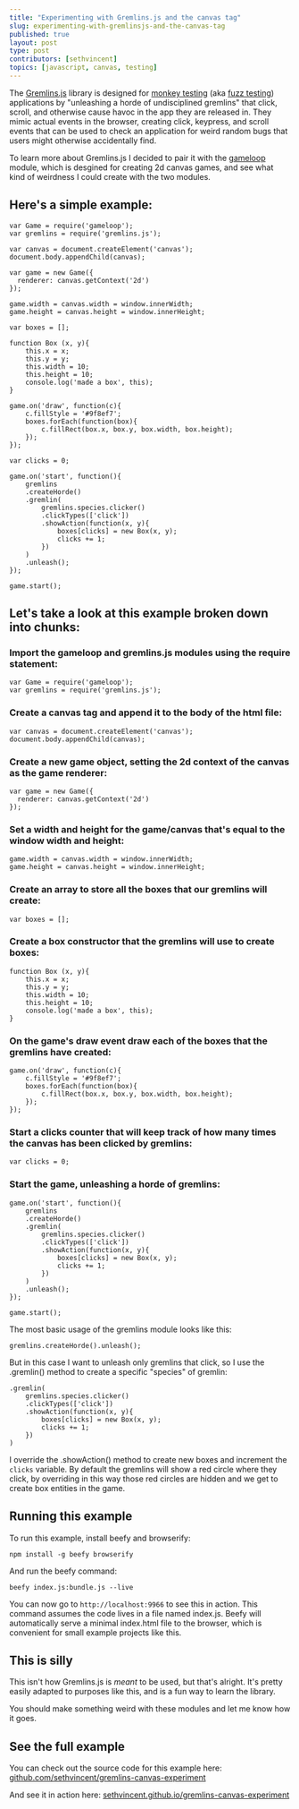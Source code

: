```yaml
---
title: "Experimenting with Gremlins.js and the canvas tag"
slug: experimenting-with-gremlinsjs-and-the-canvas-tag
published: true
layout: post
type: post
contributors: [sethvincent]
topics: [javascript, canvas, testing]
---
```


The [Gremlins.js](https://github.com/marmelab/gremlins.js) library is designed for [monkey testing](http://en.wikipedia.org/wiki/Monkey_test) (aka [fuzz testing](http://en.wikipedia.org/wiki/Fuzz_testing)) applications by "unleashing a horde of undisciplined gremlins" that click, scroll, and otherwise cause havoc in the app they are released in. They mimic actual events in the browser, creating click, keypress, and scroll events that can be used to check an application for weird random bugs that users might otherwise accidentally find.

To learn more about Gremlins.js I decided to pair it with the [gameloop](https://github.com/sethvincent/gameloop) module, which is desgined for creating 2d canvas games, and see what kind of weirdness I could create with the two modules.

## Here's a simple example:

```
var Game = require('gameloop');
var gremlins = require('gremlins.js');

var canvas = document.createElement('canvas');
document.body.appendChild(canvas);

var game = new Game({
  renderer: canvas.getContext('2d')
});

game.width = canvas.width = window.innerWidth;
game.height = canvas.height = window.innerHeight;

var boxes = [];

function Box (x, y){
	this.x = x;
	this.y = y;
	this.width = 10;
	this.height = 10;
	console.log('made a box', this);
}

game.on('draw', function(c){
	c.fillStyle = '#9f8ef7';
	boxes.forEach(function(box){
		c.fillRect(box.x, box.y, box.width, box.height);
	});
});

var clicks = 0;

game.on('start', function(){
	gremlins
	.createHorde()
	.gremlin(
		gremlins.species.clicker()
		.clickTypes(['click'])
		.showAction(function(x, y){
			boxes[clicks] = new Box(x, y);
			clicks += 1;
		})
	)
	.unleash();
});

game.start();
```

## Let's take a look at this example broken down into chunks:

### Import the gameloop and gremlins.js modules using the require statement:

```
var Game = require('gameloop');
var gremlins = require('gremlins.js');
```

### Create a canvas tag and append it to the body of the html file:

```
var canvas = document.createElement('canvas');
document.body.appendChild(canvas);
```

### Create a new game object, setting the 2d context of the canvas as the game renderer:

```
var game = new Game({
  renderer: canvas.getContext('2d')
});
```

### Set a width and height for the game/canvas that's equal to the window width and height:

```
game.width = canvas.width = window.innerWidth;
game.height = canvas.height = window.innerHeight;
```

### Create an array to store all the boxes that our gremlins will create:

```
var boxes = [];
```

### Create a box constructor that the gremlins will use to create boxes:

```
function Box (x, y){
	this.x = x;
	this.y = y;
	this.width = 10;
	this.height = 10;
	console.log('made a box', this);
}
```

### On the game's draw event draw each of the boxes that the gremlins have created:

```
game.on('draw', function(c){
	c.fillStyle = '#9f8ef7';
	boxes.forEach(function(box){
		c.fillRect(box.x, box.y, box.width, box.height);
	});
});
```

### Start a clicks counter that will keep track of how many times the canvas has been clicked by gremlins:

```
var clicks = 0;
```

### Start the game, unleashing a horde of gremlins:

```
game.on('start', function(){
	gremlins
	.createHorde()
	.gremlin(
		gremlins.species.clicker()
		.clickTypes(['click'])
		.showAction(function(x, y){
			boxes[clicks] = new Box(x, y);
			clicks += 1;
		})
	)
	.unleash();
});

game.start();
```

The most basic usage of the gremlins module looks like this:

```
gremlins.createHorde().unleash();
```

But in this case I want to unleash only gremlins that click, so I use the .gremlin() method to create a specific "species" of gremlin:

```
.gremlin(
	gremlins.species.clicker()
	.clickTypes(['click'])
	.showAction(function(x, y){
		boxes[clicks] = new Box(x, y);
		clicks += 1;
	})
)
```

I override the .showAction() method to create new boxes and increment the `clicks` variable. By default the gremlins will show a red circle where they click, by overriding in this way those red circles are hidden and we get to create box entities in the game.

## Running this example

To run this example, install beefy and browserify:

```
npm install -g beefy browserify
```

And run the beefy command:

```
beefy index.js:bundle.js --live
```

You can now go to `http://localhost:9966` to see this in action. This command assumes the code lives in a file named index.js. Beefy will automatically serve a minimal index.html file to the browser, which is convenient for small example projects like this.


## This is silly

This isn't how Gremlins.js is _meant_ to be used, but that's alright. It's pretty easily adapted to purposes like this, and is a fun way to learn the library. 

You should make something weird with these modules and let me know how it goes.

## See the full example

You can check out the source code for this example here: [github.com/sethvincent/gremlins-canvas-experiment](http://github.com/sethvincent/gremlins-canvas-experiment)

And see it in action here: [sethvincent.github.io/gremlins-canvas-experiment](http://sethvincent.github.io/gremlins-canvas-experiment)
